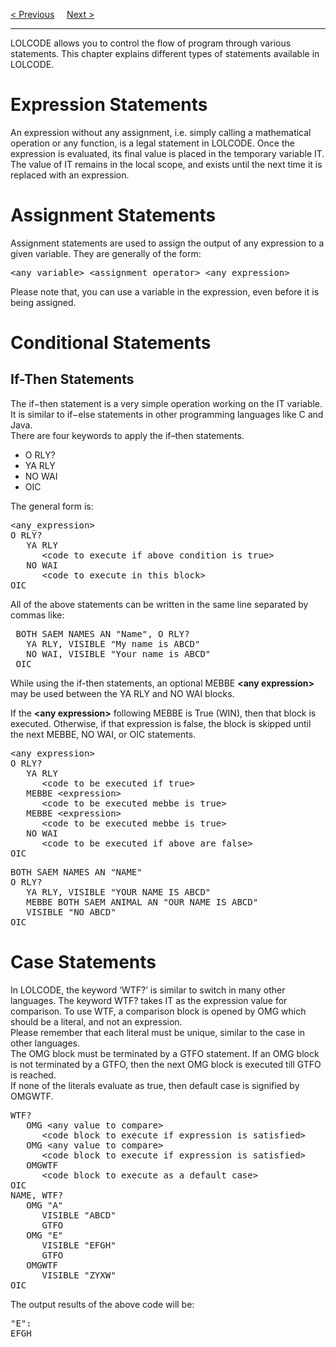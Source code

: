 <a href="InputAndOutput.md">&lt; Previous</a>
&nbsp;&nbsp;&nbsp;
<a href="Loops.md">Next &gt;</a>
<hr>
LOLCODE allows you to control the flow of program through various statements. This chapter explains different types of statements available in LOLCODE.
<h1>Expression Statements</h1>
An expression without any assignment, i.e. simply calling a mathematical operation or any function, is a legal statement in LOLCODE. Once the expression is evaluated, its final value is placed in the temporary variable IT. The value of IT remains in the local scope, and exists until the next time it is replaced with an expression.
<h1>Assignment Statements</h1>
Assignment statements are used to assign the output of any expression to a given variable. They are generally of the form:
<pre>&lt;any_variable&gt; &lt;assignment operator&gt; &lt;any expression&gt;</pre>
Please note that, you can use a variable in the expression, even before it is being assigned.
<h1>Conditional Statements</h1>
<h2>If-Then Statements</h2>
The if−then statement is a very simple operation working on the IT variable. It is similar to if−else statements in other programming languages like C and Java.
<br>
There are four keywords to apply the if–then statements.
<ul>
  <li>O RLY?</li>
  <li>YA RLY</li>
  <li>NO WAI</li>
  <li>OIC</li>
</ul>
The general form is:
<pre>
&lt;any_expression&gt;
O RLY?
   YA RLY
      &lt;code to execute if above condition is true&gt;
   NO WAI
      &lt;code to execute in this block&gt;
OIC
</pre>
All of the above statements can be written in the same line separated by commas like:
<pre>
 BOTH SAEM NAMES AN "Name", O RLY?
   YA RLY, VISIBLE "My name is ABCD"
   NO WAI, VISIBLE "Your name is ABCD"
 OIC
</pre>
While using the if-then statements, an optional MEBBE <b>&lt;any expression&gt;</b> may be used between the YA RLY and NO WAI blocks.

If the <b>&lt;any expression&gt;</b> following MEBBE is True (WIN), then that block is executed. Otherwise, if that expression is false, the block is skipped until the next MEBBE, NO WAI, or OIC statements.
<pre>
&lt;any expression&gt;
O RLY?
   YA RLY
      &lt;code to be executed if true&gt;
   MEBBE &lt;expression&gt;
      &lt;code to be executed mebbe is true&gt;
   MEBBE &lt;expression&gt;
      &lt;code to be executed mebbe is true&gt;
   NO WAI
      &lt;code to be executed if above are false&gt;
OIC
</pre>
<pre>
BOTH SAEM NAMES AN "NAME"
O RLY?
   YA RLY, VISIBLE "YOUR NAME IS ABCD"
   MEBBE BOTH SAEM ANIMAL AN "OUR NAME IS ABCD"
   VISIBLE "NO ABCD"
OIC
</pre>
<h1>Case Statements</h1>
In LOLCODE, the keyword ‘WTF?’ is similar to switch in many other languages. The keyword WTF? takes IT as the expression value for comparison. To use WTF, a comparison block is opened by OMG which should be a literal, and not an expression.
<br>
Please remember that each literal must be unique, similar to the case in other languages.
<br>
The OMG block must be terminated by a GTFO statement. If an OMG block is not terminated by a GTFO, then the next OMG block is executed till GTFO is reached.
<br>
If none of the literals evaluate as true, then default case is signified by OMGWTF.
<pre>
WTF?
   OMG &lt;any value to compare&gt;
      &lt;code block to execute if expression is satisfied&gt;
   OMG &lt;any value to compare&gt;
      &lt;code block to execute if expression is satisfied&gt;
   OMGWTF
      &lt;code block to execute as a default case&gt;
OIC
NAME, WTF?
   OMG "A"
      VISIBLE "ABCD"
      GTFO
   OMG "E"
      VISIBLE "EFGH"
      GTFO
   OMGWTF
      VISIBLE "ZYXW"
OIC
</pre>
The output results of the above code will be:
<pre>
"E":
EFGH
</pre>
